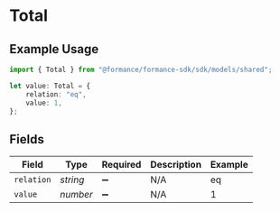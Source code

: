 # Total

## Example Usage

```typescript
import { Total } from "@formance/formance-sdk/sdk/models/shared";

let value: Total = {
    relation: "eq",
    value: 1,
};
```

## Fields

| Field              | Type               | Required           | Description        | Example            |
| ------------------ | ------------------ | ------------------ | ------------------ | ------------------ |
| `relation`         | *string*           | :heavy_minus_sign: | N/A                | eq                 |
| `value`            | *number*           | :heavy_minus_sign: | N/A                | 1                  |